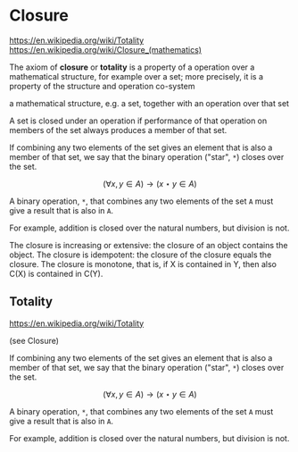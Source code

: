# Closure

https://en.wikipedia.org/wiki/Totality
https://en.wikipedia.org/wiki/Closure_(mathematics)

The axiom of **closure** or **totality** is a property of a operation over a mathematical structure, for example over a set; more precisely, it is a property of the structure and operation co-system

a mathematical structure, e.g. a set, together with an operation over that set

A set is closed under an operation if performance of that operation on members of the set always produces a member of that set.


If combining any two elements of the set gives an element that is also a member of that set, we say that the binary operation ("star", `*`) closes over the set.

$$(\forall x,y \in A) \to (x \star y \in A)$$

A binary operation, `*`, that combines any two elements of the set `A` must give a result that is also in `A`.

For example, addition is closed over the natural numbers, but division is not.


The closure is increasing or extensive: the closure of an object contains the object.
The closure is idempotent: the closure of the closure equals the closure.
The closure is monotone, that is, if X is contained in Y, then also C(X) is contained in C(Y).


## Totality

https://en.wikipedia.org/wiki/Totality

(see Closure)

If combining any two elements of the set gives an element that is also a member of that set, we say that the binary operation ("star", `*`) closes over the set.

$$(\forall x,y \in A) \to (x \star y \in A)$$

A binary operation, `*`, that combines any two elements of the set `A` must give a result that is also in `A`.

For example, addition is closed over the natural numbers, but division is not.
